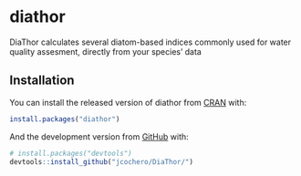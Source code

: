
<!-- README.md is generated from README.Rmd. Please edit that file -->

# diathor

<!-- badges: start -->

<!-- badges: end -->

DiaThor calculates several diatom-based indices commonly used for water
quality assesment, directly from your species’ data

## Installation

You can install the released version of diathor from
[CRAN](https://CRAN.R-project.org) with:

``` r
install.packages("diathor")
```

And the development version from [GitHub](https://github.com/) with:

``` r
# install.packages("devtools")
devtools::install_github("jcochero/DiaThor/")
```
